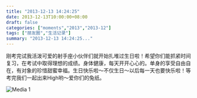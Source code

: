 ```yaml
---
title: "2013-12-13 14:24:25"
date: 2013-12-13T10:00:00+08:00
draft: false
categories: ["moments","2013","2013-12"]
tags: ["朋友圈","生活记录"]
summary: "2013-12-13 14:24:25..."
---
```


刚考完试我活泼可爱的射手座小伙伴们就开始扎堆过生日啦！希望你们能抓紧时间复习，在考试中取得理想的成绩。身体健康，每天开开心心的。单身的享受自由自在，有对象的珍惜甜蜜幸福。生日快乐啦～不仅生日～以后每一天也要快乐啦！等考完我们一起出来High哟～爱你们的兔纸。

![Media 1](/Moments/photos/2013-12-13/201312131424250.jpg)
